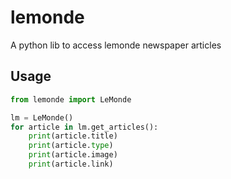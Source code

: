 # lemonde
A python lib to access lemonde newspaper articles

## Usage 
```python
from lemonde import LeMonde

lm = LeMonde()
for article in lm.get_articles():
    print(article.title)
    print(article.type)
    print(article.image)
    print(article.link)
```
